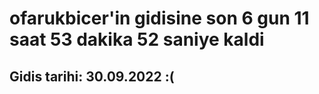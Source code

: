 # ofarukbicer'in gidisine son 6 gun 11 saat 53 dakika 52 saniye kaldi

## Gidis tarihi: 30.09.2022 :(